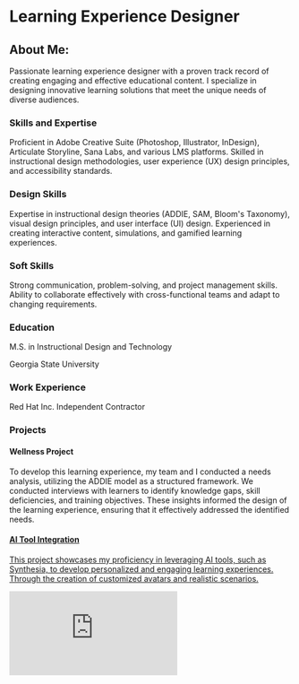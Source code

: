 # Learning Experience Designer

## About Me: 
Passionate learning experience designer with a proven track record of creating engaging and effective educational content. I specialize in designing innovative learning solutions that meet the unique needs of diverse audiences.

### Skills and Expertise
Proficient in Adobe Creative Suite (Photoshop, Illustrator, InDesign), Articulate Storyline, Sana Labs, and various LMS platforms. Skilled in instructional design methodologies, user experience (UX) design principles, and accessibility standards.

### Design Skills
Expertise in instructional design theories (ADDIE, SAM, Bloom's Taxonomy), visual design principles, and user interface (UI) design. Experienced in creating interactive content, simulations, and gamified learning experiences.

### Soft Skills
Strong communication, problem-solving, and project management skills. Ability to collaborate effectively with cross-functional teams and adapt to changing requirements.

### Education
M.S. in Instructional Design and Technology
<p>Georgia State University</p>

### Work Experience
Red Hat Inc.
Independent Contractor

### Projects
<h4>Wellness Project</h4>
To develop this learning experience, my team and I conducted a needs analysis, utilizing the ADDIE model as a structured framework. We conducted interviews with  learners to identify knowledge gaps, skill deficiencies, and training objectives. These insights informed the design of the learning experience, ensuring that it effectively addressed the identified needs.
<p><a href ="https://storage.googleapis.com/bryantrises/wellness-during-covid-19-raw-1_GNyCWl/content/index.html#/>Select to connect to the project.</a></p>

<h4>Explainer Video</h4>
This SCORM-related module, developed within a broader project, showcases my expertise in using video to simplify complex terminology and enhance learning. 
<p><iframe width="560" height="315" src="https://www.youtube.com/embed/aCKh8EGZP_0" title="SCORM" frameborder="0" allow="accelerometer; autoplay; clipboard-write; encrypted-media; gyroscope; picture-in-picture; web-share" referrerpolicy="strict-origin-when-cross-origin" allowfullscreen></iframe></p>

<h4>AI Tool Integration</h4>
This project showcases my proficiency in leveraging AI tools, such as Synthesia, to develop personalized and engaging learning experiences. Through the creation of customized avatars and realistic scenarios.
<p><div style="width: 560px; height: 315px; position: relative; overflow: hidden;">
  <iframe src="https://share.synthesia.io/embeds/videos/2c6c45aa-1d18-47df-b4bd-03d544eccb4e" loading="lazy" title="Synthesia video player - Empathy in Leadership: A Discussion" allowfullscreen allow="encrypted-media; fullscreen;" style="position: absolute; top: 0; left: 0; border: none; padding: 0; margin: 0; overflow:hidden;"></iframe>
</div></p>

